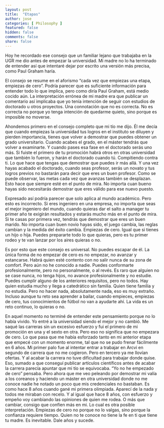 ```yaml
---
layout: post
title:  "Etapas"
author: jose
categories: [ Philosophy ]
featured: false
hidden: false
comments: false
share: false
---
```


Hoy he recordado ese consejo que un familiar lejano que trabajaba en la UGR me dio antes de empezar la universidad. Mi madre no lo ha terminado de entender así que intentaré dejar por escrito una versión más precisa, como Paul Graham haría.

El consejo se resume en el aforismo “cada vez que empiezas una etapa, empiezas de cero”. Podría parecer que es suficiente información para entender todo lo que implica, pero como diría Paul Graham, está medio cocido aún. La interpretación errónea de mi madre era que publicar un comentario así implicaba que yo tenía intención de seguir con estudios de doctorado u otros proyectos. Una connotación que no es correcta. No es correcta no porque yo tenga intención de quedarme quieto, sino porque es imposible no moverse. 

Ahondemos primero en el consejo completo que mi tío me dijo. Él me decía que cuando empiezas la universidad tus logros en el instituto se diluyen y pierden importancia, tienes que volver a demostrar que puedes obtener un grado universitario. Cuando acabes el grado, en el máster tendrás que volver a examinarte. Y cuando pases esa fase en el doctorado serás uno más. Si fuiste el primero de tu promoción habrá otros en otras universidad que también lo fueron, y harán el doctorado cuando tú. Compitiendo contra ti. Lo que hace que tengas que demostrar que puedes ir más allá. Y una vez hayas acabado el doctorado, cuando seas profesor, serás un novato y tus logros previos no bastarán para decir que eres un buen profesor.  Como se puede observar, las metas cada vez que avanzas también se desplazan. Esto hace que siempre esté en el punto de mira. No importa cuan bueno hayas sido necesitarás demostrar que eres válido para ese nuevo puesto.

Expresado así podría parecer que solo aplica al mundo académico. Pero esto es incorrecto. Si eres ingeniero en una empresa, no importa que seas el mejor ingeniero del mundo, cuando quieras dar el salto a manager tu primer año te exigirán resultados y estarás mucho más en el punto de mira. Si te casas por primera vez, tendrás que demostrar que eres un buen marido. No importa cuan buen novio hayas sido, el juego cambia, las reglas cambian y la medida del éxito cambia. Empiezas de cero. Igual que si tienes un hijo o hija. Puedes prepararte todo lo que quieras, pero es tu primer rodeo y te van lanzar por los aires quieras o no.

Es por esto que este consejo es universal. No puedes escapar de él. La única forma de no empezar de cero es no empezar, no avanzar y estancarse. Habrá quien esté contento con no salir nunca de su zona de comfort. Pero aún no he conocido a nadie. Puedes conformarte profesionalmente, pero no personalmente, o al revés. Es raro que alguien no se case nunca, no tenga hijos, no avance profesionalmente y no estudie. Puedes cumplir alguno de los anteriores requisitos, pero no todos. Hay quien estudia mucho y llega a catedrático sin familia. Quien tiene familia y no estudia. Pero no hacer nada, absolutamente nada, eso es muy extraño. Incluso aunque tu reto sea aprender a bailar, cuando empieces, empiezas de cero, tus conocimientos de fútbol no van a ayudarte ahí. La vida es un reto continuo, lo quieras o no. 

En aquel momento no terminé de entender este pensamiento porque no lo había vivido. Yo entré a la universidad siendo el mejor y no cambió. Me saqué las carreras sin un excesivo esfuerzo y fui el primero de mi promoción en una y el sexto en otra. Pero eso no significa que no empezara de cero. Lo que pasa que me había esforzado tanto en mi anterior etapa que empecé con un momento enorme, tal que no se pudo frenar fácilmente en 6 años. Mi primer palo fue al intentar entrar a trabajar en Arcvi en segundo de carrera que no me cogieron. Pero en tercero ya me llovían ofertas. Y al acabar la carrera no tuve dificultad para trabajar donde quise. Eso, sumado a que conseguí publicar artículos científicos antes de acabar la carrera parecía apuntar que mi tío se equivocaba. “Yo no he empezado de cero” pensaba. Pero ahora que me veo peleando por demostrar mi valía a los coreanos y haciendo un máster en otra universidad donde no me conoce nadie he notado un poco que mis credenciales no bastaban. Es como hace 8 años cuando gané mi primera olimpiada. Aparecí de la nada y todos me miraban con recelo. Y al igual que hace 8 años, con esfuerzo y empeño voy cambiando las opiniones de quien me rodea. O más que cambiar, consigo que confíen más en mi. Lo cual es otra posible interpretación. Empiezas de cero no porque no lo valgas, sino porque la confianza requiere tiempo. Quien no te conoce no tiene la fe en ti que tiene tu madre. Es inevitable. Dale años y sucede.
